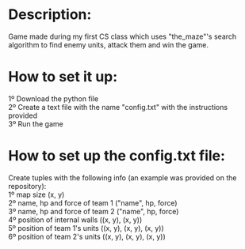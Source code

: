 # Description:
Game made during my first CS class which uses "the_maze"'s search algorithm to find enemy units, attack them and win the game.

# How to set it up:
1º Download the python file<br />
2º Create a text file with the name "config.txt" with the instructions provided<br />
3º Run the game<br />

# How to set up the config.txt file:
Create tuples with the following info (an example was provided on the repository):<br />
1º map size (x, y)<br />
2º name, hp and force of team 1 ("name", hp, force)<br />
3º name, hp and force of team 2 ("name", hp, force)<br />
4º position of internal walls ((x, y), (x, y))<br />
5º position of team 1's units ((x, y), (x, y), (x, y))<br />
6º position of team 2's units ((x, y), (x, y), (x, y))<br />

